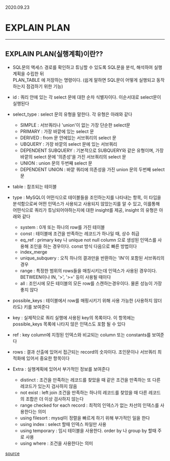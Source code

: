 2020.09.23   

# EXPLAIN PLAN
---------------------------------------------------------------------

## EXPLAIN PLAN(실행계획)이란??
 - SQL문의 액세스 경로를 확인하고 튜닝할 수 있도록 SQL문을 분석, 해석하여 실행계획을 수립한 뒤   
   PLAN_TABLE 에 저장하는 명령이다. (쉽게 말하면 SQL문이 어떻게 실행되고 동작하는지 점검하기 위한 기능)   
   
   
 - id : 쿼리 안에 있는 각 select 문에 대한 순차 식별자이다. 이순서대로 select문이 실행된다   
 - select_type : select 문의 유형을 말한다. 각 유형은 아래와 같다   
   + SIMPLE : 서브쿼리나 'union'이 없는 가장 단순한 select문   
   + PRIMARY : 가장 바깥에 있는 select 문   
   + DERIVED : from 문 안에있는 서브쿼리의 select 문   
   + UBQUERY : 가장 바깥의 select 문에 있는 서브쿼리   
   + DEPENDENT SUBQUERY : 기본적으로 SUBQUERY와 같은 유형이며, 가장 바깥의 select 문에 '의존성'을 가진 서브쿼리의 select 문   
   + UNION : union 문의 두번째 select 문   
   + DEPENDENT UNION : 바깥 쿼리에 의존성을 가진 union 문의 두번째 select 문   
 - table : 참조되는 테이블   
 - type : MySQL이 어떤식으로 테이블들을 조인하는지를 나타내는 항목, 이 타입을 분석함으로써 어떤 인덱스가 사용되고 사용되지 않았는지를 알 수 있고, 이를통해   
   어떤식으로 쿼리가 튜닝되어야하는지에 대한 insight를 제공, insight 의 유형은 아래와 같다   
   + system : 0개 또는 하나의 row를 가진 테이블   
   + const : 테이블에 조건을 만족하는 레코드가 하나일 때, 상수 취급   
   + eq_ref : primary key 나 unique not null column 으로 생성된 인덱스를 사용해 조인을 하는 경우이다. const 방식 다음으로 빠른 방법이다   
   + index_merge   
   + unique_subquery : 오직 하나의 결과만을 반환하는 'IN'이 포함된 서브쿼리의 경우   
   + range : 특정한 범위의 rows들을 매칭시키는데 인덱스가 사용된 경우이다. BETWEEN이나 IN, '>', '>=' 등이 사용될 때이다   
   + all : 조인시에 모든 테이블의 모든 row를 스캔하는경우이다. 물론 성능이 가장 좋지 않다   
 - possible_keys : 테이블에서 row를 매핑시키기 위해 사용 가능한 (사용하지 않더라도) 키를 보여준다   
 - key : 실제적으로 쿼리 실행에 사용된 key의 목록이다. 이 항목에는 possible_keys 목록에 나타지 않은 인덱스도 포함 될 수 있다   
 - ref : key column에 지정된 인덱스와 비교되는 column 또는 constants를 보여준다   
 - rows : 결과 산출에 있어서 접근되는 record의 숫자이다. 조인문이나 서브쿼리 최적화에 있어서 중요한 항목이다   
 - Extra : 실행계획에 있어서 부가적인 정보를 보여준다
   + distinct : 조건을 만족하는 레코드를 찾았을 때 같은 조건을 만족하는 또 다른 레코드가 있는지 검사하지 않음   
   + not exist : left join 조건을 만족하는 하나의 레코드를 찾았을 때 다른 레코드의 조합은 더 이상 검사하지 않는다   
   + range checked for each record : 최적의 인덱스가 없는 차선의 인덱스를 사용한다는 의미   
   + using filesort : mysql이 정렬을 빠르게 하기 위해 부가적인 일을 한다   
   + using index : select 할때 인덱스 파일만 사용   
   + using temporary : 임시 테이블을 사용한다. order by 나 group by 할때 주로 사용   
   + using where : 조건을 사용한다는 의미   



[source](https://denodo1.tistory.com/306)   
